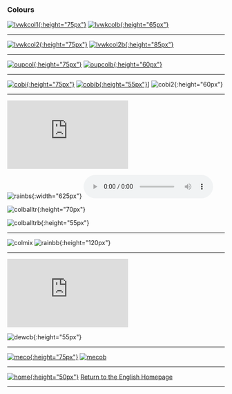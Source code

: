 ### Colours

[![lvwkcol1](https://1blockatatime.github.io/English/images/lvwkcol1.PNG){:height="75px"}](https://www.liveworksheets.com/worksheets/en/English_as_a_Second_Language_(ESL)/Colours/Listen_and_Repeat_the_colours_vg3506tj) [![lvwkcolb](https://1blockatatime.github.io/English/images/lvwkcol1_fr.PNG){:height="65px"}](https://www.liveworksheets.com/worksheets/en/English_as_a_Second_Language_(ESL)/Colours/Listen_and_Repeat_the_colours_vg3506tj)  

***

[![lvwkcol2](https://1blockatatime.github.io/English/images/lvwkcol2.PNG){:height="75px"}](https://www.liveworksheets.com/worksheets/en/English_as_a_Second_Language_(ESL)/Colours/Colours_eh11544nn) [![lvwkcol2b](https://1blockatatime.github.io/English/images/lvwkcol2_fr.png){:height="85px"}](https://www.liveworksheets.com/worksheets/en/English_as_a_Second_Language_(ESL)/Colours/Colours_eh11544nn)  

***  

[![oupcol](https://1blockatatime.github.io/English/images/oupcol.PNG){:height="75px"}](https://elt.oup.com/student/happyhouse/level2/games_02/games_02_02/games_unit02_02?cc=tr&selLanguage=en) [![oupcolb](https://1blockatatime.github.io/English/images/oupcol_fr.png){:height="60px"}](https://elt.oup.com/student/happyhouse/level2/games_02/games_02_02/games_unit02_02?cc=tr&selLanguage=en)  

***  

[![cobi](https://1blockatatime.github.io/English/images/cobi.PNG){:height="75px"}](http://www.abcya.com/shapes_colors_bingo.htm) [![cobib](https://1blockatatime.github.io/English/images/cobi_fr.PNG){:height="55px"}](http://www.abcya.com/shapes_colors_bingo.htm)] ![cobi2](https://1blockatatime.github.io/English/images/cobi2.PNG){:height="60px"}  

***

<iframe width="280" height="158" src="https://www.youtube.com/embed/y7nE4ADGaOc" frameborder="0" allow="accelerometer; autoplay; encrypted-media; gyroscope; picture-in-picture" allowfullscreen></iframe>  

![rainbs](https://1blockatatime.github.io/English/images/rainbs_fr.png){:width="625px"}
<audio src="https://1blockatatime.github.io/English/audio/V1s2.m4a" controls preload></audio>  

![colballtr](https://1blockatatime.github.io/English/images/colballtr.png){:height="70px"}  

![colballtrb](https://1blockatatime.github.io/English/images/colballtrb_fr.png){:height="55px"}  

***

![colmix](https://1blockatatime.github.io/English/images/colmix.png) ![rainbb](https://1blockatatime.github.io/English/images/rainbb_fr.png){:height="120px"}

***  

<iframe width="280" height="158" src="https://www.youtube.com/embed/YyFLBTTAbSE" frameborder="0" allow="accelerometer; autoplay; encrypted-media; gyroscope; picture-in-picture" allowfullscreen></iframe>  

![dewcb](https://1blockatatime.github.io/English/images/dewcb_fr.png){:height="55px"}  

***  

[![meco](https://1blockatatime.github.io/English/images/meco.PNG){:height="75px"}](https://www.eslgamesplus.com/colors-vocabulary-esl-memory-game/) [![mecob](https://1blockatatime.github.io/English/images/meco_fr.png)](https://www.eslgamesplus.com/colors-vocabulary-esl-memory-game/)  

***
[![home](https://1blockatatime.github.io/English/images/home.png){:height="50px"}](https://1blockatatime.github.io/English) [Return to the English Homepage](https://1blockatatime.github.io/English)

***
